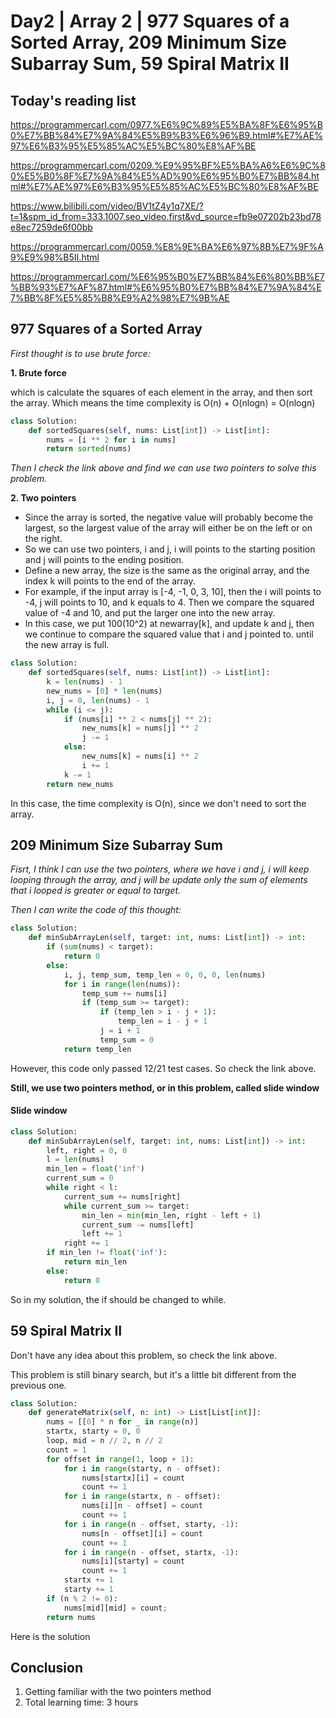 # Day2 | Array 2 | 977 Squares of a Sorted Array, 209 Minimum Size Subarray Sum, 59 Spiral Matrix II

## Today's reading list
https://programmercarl.com/0977.%E6%9C%89%E5%BA%8F%E6%95%B0%E7%BB%84%E7%9A%84%E5%B9%B3%E6%96%B9.html#%E7%AE%97%E6%B3%95%E5%85%AC%E5%BC%80%E8%AF%BE

https://programmercarl.com/0209.%E9%95%BF%E5%BA%A6%E6%9C%80%E5%B0%8F%E7%9A%84%E5%AD%90%E6%95%B0%E7%BB%84.html#%E7%AE%97%E6%B3%95%E5%85%AC%E5%BC%80%E8%AF%BE

https://www.bilibili.com/video/BV1tZ4y1q7XE/?t=1&spm_id_from=333.1007.seo_video.first&vd_source=fb9e07202b23bd78e8ec7259de6f00bb

https://programmercarl.com/0059.%E8%9E%BA%E6%97%8B%E7%9F%A9%E9%98%B5II.html

https://programmercarl.com/%E6%95%B0%E7%BB%84%E6%80%BB%E7%BB%93%E7%AF%87.html#%E6%95%B0%E7%BB%84%E7%9A%84%E7%BB%8F%E5%85%B8%E9%A2%98%E7%9B%AE

## 977 Squares of a Sorted Array

*First thought is to use brute force:*

**1. Brute force**

which is calculate the squares of each element in the array, and then sort the array. Which means the time complexity is O(n) + O(nlogn) = O(nlogn)

```python
class Solution:
    def sortedSquares(self, nums: List[int]) -> List[int]:
        nums = [i ** 2 for i in nums]
        return sorted(nums)
```

*Then I check the link above and find we can use two pointers to solve this problem.*

**2. Two pointers**
* Since the array is sorted, the negative value will probably become the largest, so the largest value of the array will either be on the left or on the right.
* So we can use two pointers, i and j, i will points to the starting position and j will points to the ending position.
* Define a new array, the size is the same as the original array, and the index k will points to the end of the array. 
* For example, if the input array is [-4, -1, 0, 3, 10], then the i will points to -4, j will points to 10, and k equals to 4. Then we compare the squared value of -4 and 10, and put the larger one into the new array.
* In this case, we put 100(10^2) at newarray[k], and update k and j, then we continue to compare the squared value that i and j pointed to. until the new array is full. 

```python
class Solution:
    def sortedSquares(self, nums: List[int]) -> List[int]:
        k = len(nums) - 1
        new_nums = [0] * len(nums)
        i, j = 0, len(nums) - 1
        while (i <= j):
            if (nums[i] ** 2 < nums[j] ** 2):
                new_nums[k] = nums[j] ** 2
                j -= 1
            else:
                new_nums[k] = nums[i] ** 2
                i += 1
            k -= 1
        return new_nums
```
In this case, the time complexity is O(n), since we don't need to sort the array. 

## 209 Minimum Size Subarray Sum

*Fisrt, I think I can use the two pointers, where we have i and j, i will keep looping through the array, and j will be update only the sum of elements that i looped is greater or equal to target.*

*Then I can write the code of this thought:*
```python
class Solution:
    def minSubArrayLen(self, target: int, nums: List[int]) -> int:
        if (sum(nums) < target):
            return 0
        else: 
            i, j, temp_sum, temp_len = 0, 0, 0, len(nums)
            for i in range(len(nums)):
                temp_sum += nums[i]
                if (temp_sum >= target):
                    if (temp_len > i - j + 1):
                        temp_len = i - j + 1
                    j = i + 1
                    temp_sum = 0
            return temp_len

```
However, this code only passed 12/21 test cases. So check the link above. 

**Still, we use two pointers method, or in this problem, called slide window**

#### Slide window

```python
class Solution:
    def minSubArrayLen(self, target: int, nums: List[int]) -> int:
        left, right = 0, 0
        l = len(nums)
        min_len = float('inf')
        current_sum = 0
        while right < l:
            current_sum += nums[right]
            while current_sum >= target:
                min_len = min(min_len, right - left + 1)
                current_sum -= nums[left]
                left += 1
            right += 1
        if min_len != float('inf'):
            return min_len
        else:
            return 0
```

So in my solution, the if should be changed to while. 

## 59 Spiral Matrix II

Don't have any idea about this problem, so check the link above. 

This problem is still binary search, but it's a little bit different from the previous one. 

```python
class Solution:
    def generateMatrix(self, n: int) -> List[List[int]]:
        nums = [[0] * n for _ in range(n)]
        startx, starty = 0, 0
        loop, mid = n // 2, n // 2
        count = 1
        for offset in range(1, loop + 1):
            for i in range(starty, n - offset):
                nums[startx][i] = count
                count += 1
            for i in range(startx, n - offset):
                nums[i][n - offset] = count
                count += 1
            for i in range(n - offset, starty, -1):
                nums[n - offset][i] = count
                count += 1
            for i in range(n - offset, startx, -1):
                nums[i][starty] = count
                count += 1
            startx += 1
            starty += 1
        if (n % 2 != 0):
            nums[mid][mid] = count;
        return nums
```
Here is the solution

## Conclusion
1. Getting familiar with the two pointers method
2. Total learning time: 3 hours